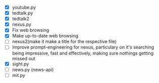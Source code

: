 - [X] youtube.py
- [X] tedtalk.py
- [X] tedtalk2
- [X] nexus.py
- [X] Fix web browsing
- [X] Make up-to-date web browsing
- [ ] nexus2(make it make a title for the respective file)
- [ ] Improve prompt-engineering for nexus, particulary on it's searching being impressive, fast and effectively, making sure nothings getting missed out
- [X] sight.py
- [ ] news.py (news-api)
- [ ] mit.py
